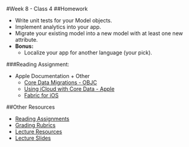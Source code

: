 #Week 8 - Class 4
##Homework
* Write unit tests for your Model objects.
* Implement analytics into your app.
* Migrate your existing model into a new model with at least one new attribute.
* **Bonus:**
	* Localize your app for another language (your pick).

###Reading Assignment:
* Apple Documentation + Other
  * [Core Data Migrations - OBJC](https://www.objc.io/issues/4-core-data/core-data-migration/)
  * [Using iCloud with Core Data - Apple](https://developer.apple.com/library/ios/documentation/DataManagement/Conceptual/UsingCoreDataWithiCloudPG/Introduction/Introduction.html)
  * [Fabric for iOS](https://get.fabric.io/ios?locale=en-us)

##Other Resources
* [Reading Assignments](../../Resources/ra-grading-standard/)
* [Grading Rubrics](../../Resources/)
* [Lecture Resources](lecture/)
* [Lecture Slides](https://www.icloud.com/keynote/000HqA1mWLR1e_kcZQL54EAeQ#Week8_Day4)
